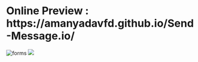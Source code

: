 <h1>Online Preview :  https://amanyadavfd.github.io/Send-Message.io/</h1>
<img src="https://i.ibb.co/wMdRVCW/forms.png" alt="forms" border="0">
<img src= 'https://i.ibb.co/wWx3mcD/Capture.png'/>

